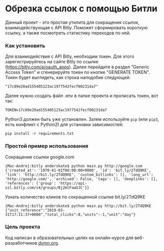 # Обрезка ссылок с помощью Битли

Данный проект - это простая утилита для сокращения ссылок, взаимодействующая с API Bitly. Поможет сформировать короткую ссылку, а также посмотреть статистику переходов по ней.

### Как установить

Для взаимодействия с API Bitly, необходим токен. Для этого зарегистрируйтесь на сайте Bitly по ссылке (https://bitly.com/a/oauth_apps). Далее перейдите в раздел "Generic Access Token" и сгенерируйте токен по кнопке "GENERATE TOKEN". Токен будет выглядеть, как строка наподобие следующей: 
```
"17c09e20ad155405123ac1977542fecf00231da7"
```

Далее нужно создать файл .env в папке проекта и прописать токен, вот так:
```
TOKEN=17c09e20ad155405123ac1977542fecf00231da7
```

Python3 должен быть уже установлен. 
Затем используйте `pip` (или `pip3`, есть конфликт с Python2) для установки зависимостей:
```
pip install -r requirements.txt
```
### Простой пример использования

Сокращение ссылки google.com
```
iMac-Andrej:bitly anderskate$ python main.py http://google.com
{'created_at': '1970-01-01T00:00:00+0000', 'id': 'bit.ly/2TdQ9KE', 'link': 'http://bit.ly/2TdQ9KE', 'custom_bitlinks': [], 'long_url': 'http://google.com/', 'archived': False, 'tags': [], 'deeplinks': [], 'references': {'group': 'https://api-ssl.bitly.com/v4/groups/Bj2mlFawUJC'}}
```
Узнать количество кликов по сокращенной ссылке bit.ly/2TdQ9KE
```
iMac-Andrej:bitly anderskate$ python main.py http://bit.ly/2TdQ9KE
{"unit_reference":"2019-03-31T17:11:37+0000","total_clicks":8,"units":-1,"unit":"day"}
```

### Цель проекта

Код написан в образовательных целях на онлайн-курсе для веб-разработчиков [dvmn.org](https://dvmn.org/).
